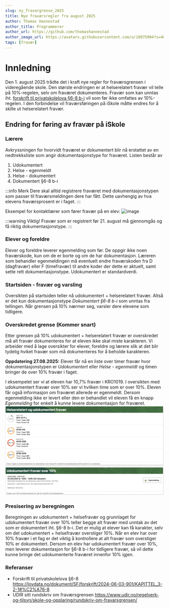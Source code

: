 ```yaml
---
slug: ny_fravargrense_2025
title: Nye fraværsregler fra august 2025
author: Thomas Hannestad
author_title: Programmerer
author_url: https://github.com/thomashannestad
author_image_url: https://avatars.githubusercontent.com/u/10975904?s=400&u=3da50813df75e4f3afb48e241aba5457756c51a7&v=4
tags: [fravær]
---
```



# Innledning
Den 1. august 2025 trådte det i kraft nye regler for fraværsgrensen i videregående skole. Den største endringen er at helserelatert fravær vil telle på 10%-regelen, selv om fraværet dokumenteres. Fravær som kan unntas iht. [forskrift til privatskolelova §6-8 b-i](https://lovdata.no/dokument/SF/forskrift/2024-06-03-901/KAPITTEL_3-2-1#%C2%A76-8) vil som før ikke omfattes av 10%-regelen. I den forbindelse vil fraværsføringen på iSkole måtte endres for å skille ut helserelatert fravær.


## Endring for føring av fravær på iSkole

### Lærere
Avkryssningen for hvorvidt fraværet er dokumentert blir nå erstattet av en nedtrekksliste som angir dokumentasjonstype for fraværet. Listen består av
1. Udokumentert
1. Helse - egenmeldt
1. Helse - dokumentert
1. Dokumentert §6-8 b-i

:::info Merk
Dere skal alltid registrere fraværet med dokumentasjonstypen som passer til fraværsmeldingen dere har fått. Dette uavhengig av hva elevens fraværsprosent er i faget. 
:::

Eksempel for kontaktlærer som fører fravær på en elev:
![image](/img/Helsefravær.png)

:::warning Viktig!
Fravær som er registrert før 21. august må gjennomgås og få riktig dokumentasjonstype.
:::

### Elever og foreldre
Elever og foreldre leverer egenmelding som før. De oppgir ikke noen fraværskode, kun om de er borte og om de har dokumentasjon. Læreren som behandler egenmeldingen må eventuelt endre fraværskoden fra D (dagfravær) eller F (timefravær) til andre koder der dette er aktuelt, samt sette rett dokumentasjonstype. Udokumentert er standardverdi. 


### Startsiden - fravær og varsling
Oversikten på startsiden teller nå udokumentert + helserelatert fravær. Altså er det kun dokumentasjonstype _Dokumentert §6-8 b-i_ som unntas fra tellingen. Når grensen på 10% nærmer seg, varsler dere elevene som tidligere.

### Overskredet grense (Kommer snart)
Etter grensen på 10% udokumentert + helserelatert fravær er overskredet må alt fravær dokumenteres for at eleven ikke skal miste karakteren. Vi arbeider med å lage oversikter for elever, foreldre og lærere slik at det blir tydelig hviket fravær som må dokumenteres for å beholde karakteren.

**Oppdatering 27.08.2025:** Elever får nå en liste over timer fravær hvor dokumentasjonstypen er _Udokumentert_ eller _Helse - egenmeldt_ og timen bringer de over 10% fravær i faget.

I eksempelet ser vi at eleven har 10,7% fravær i KRO1019. I oversikten med udokumentert fravær over 10% ser vi hvilken time som er over 10%. Eleven får også informasjon om fraværet allerede er egenmeldt. Dersom egenmelding ikke er levert eller den er behandlet vil eleven få en knapp _Egenmelding_ for enkelt å kunne levere dokumentasjon for fraværet.
![image](/img/blog_elevfravaer.png)

### Presisering av beregningen
Beregningen av udokumentert + helsefravær og grunnlaget for udokumentert fravær over 10% teller begge alt fravær med unntak av det som er dokumentert iht. §6-8 b-i. Det er mulig at elever kan få karakter, selv om det udokumentert + helsefravær overstiger 10%. Når en elev har over 10% fravær i et fag er det viktig å kontrollere at alt fravær som overstiger 10% er dokumentert. Dersom en elev har udokumentert fravær over 10%, men leverer dokumentasjon for §6-8 b-i for tidligere fravær, så vil dette kunne bringe det udokumenterte fraværet innenfor 10% igjen.

### Referanser
- Forskrift til privatskolelova §6-8 https://lovdata.no/dokument/SF/forskrift/2024-06-03-901/KAPITTEL_3-2-1#%C2%A76-8
- UDIR sitt rundskriv om fraværsgrensen https://www.udir.no/regelverk-og-tilsyn/skole-og-opplaring/rundskriv-om-fravarsgrensen/